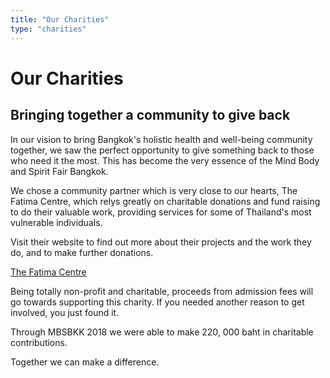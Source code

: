 ```yaml
---
title: "Our Charities"
type: "charities"
---
```


# Our Charities

## Bringing together a community to give back

In our vision to bring Bangkok's holistic health and well-being community together, we saw the perfect opportunity to give something back to those who need it the most. This has become the very essence of the Mind Body and Spirit Fair Bangkok.

​We chose a community partner which is very close to our hearts, The Fatima Centre, which relys greatly on charitable donations and fund raising to do their valuable work, providing services for some of Thailand's most vulnerable individuals.

Visit their website to find out more about their projects and the work they do, and to make further donations.

[The Fatima Centre](https://goodshepherdbangkok.com/)

Being totally non-profit and charitable, proceeds from admission fees will go towards supporting this charity. If you needed another reason to get involved, you just found it.

Through MBSBKK 2018 we were able to make 220, 000 baht in charitable contributions.

Together we can make a difference.
